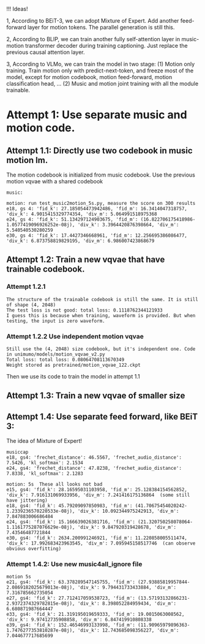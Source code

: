 !!! Ideas!

1, According to BEiT-3, we can adopt Mixture of Expert. Add another feed-forward layer for motion tokens.
The parallel generation is still this.

2, According to BLIP, we can train another fully self-attention layer in music-motion transformer decoder
during training captioning. Just replace the previous causal attention layer.

3, According to VLMo, we can train the model in two stage: (1) Motion only training. Train motion only with
predict-next-token, and freeze most of the model, except for motion codebook, motion feed-forward, motion classification
head, ... (2) Music and motion joint training with all the module trainable.



# Attempt 1: Use separate music and motion code.

## Attempt 1.1: Directly use two codebook in music motion lm. 
The motion codebook is initialized from music codebook. Use the previous motion vqvae with a shared codebook
    
    music: 

    motion: run test_music2motion_5s.py, measure the score on 300 results
    e18, gs 4: 'fid_k': 27.185054473942486, 'fid_m': 16.3414047318757, 'div_k': 4.9015415329774354, 'div_m': 5.064991518975368
    e24, gs 4: 'fid_k': 51.134297124903675, 'fid_m': (16.822706175418986-1.0577419096926252e-08j), 'div_k': 3.3964420876398664, 'div_m': 5.540540530280259
    e30, gs 4: 'fid_k': 17.4427346668961, 'fid_m': 12.256695386086477, 'div_k': 6.873758819829195, 'div_m': 6.986007423868679


## Attempt 1.2: Train a new vqvae that have trainable codebook.

### Attempt 1.2.1
    The structure of the trainable codebook is still the same. It is still of shape (4, 2048)
    The test loss is not good: total loss: 0.1118762344121933
    I guess this is because when training, waveform is provided. But when testing, the input is zero waveform.

### Attempt 1.2.2 Use independent motion vqvae
    Still use the (4, 2048) size codebook, but it's independent one. Code in unimumo/models/motion_vqvae_v2.py
    Total loss: total loss: 0.08064708113670349
    Weight stored as pretrained/motion_vqvae_122.ckpt

Then we use its code to train the model in attempt 1.1


## Attempt 1.3: Train a new vqvae of smaller size


## Attempt 1.4: Use separate feed forward, like BEiT 3: 
The idea of Mixture of Expert!
    
    musiccap
    e18, gs4: 'frechet_distance': 46.5567, 'frechet_audio_distance': 7.5426, 'kl_softmax': 2.1534
    e24, gs4: 'frechet_distance': 47.8238, 'frechet_audio_distance': 7.8338, 'kl_softmax': 2.1283

    motion: 5s  These all looks not bad
    e15, gs4: 'fid_k': 28.16595031103958, 'fid_m': 25.128384154562852, 'div_k': 7.916131069933956, 'div_m': 7.241416175136864  (some still have jittering)
    e18, gs4: 'fid_k': 45.79209097850983, 'fid_m': (41.70675454020242-1.2339236570220533e-08j), 'div_k': 10.092344975242913, 'div_m': 7.847883006686484
    e24, gs4: 'fid_k': 15.166639026381716, 'fid_m': (21.320750258078064-1.1161775287076629e-08j), 'div_k': 9.847920319428678, 'div_m': 7.43546487721844
    e30, gs4: 'fid_k': 2634.200991246921, 'fid_m': 11.220858005511474, 'div_k': 17.992683423963545, 'div_m': 7.095945158517746  (can observe obvious overfitting)

### Attempt 1.4.2: Use new music4all_ignore file

    motion 5s
    e21, gs4: 'fid_k': 63.378289547145755, 'fid_m': (27.93885819957844-2.0869182025679013e-08j), 'div_k': 9.794431733433884, 'div_m': 7.316785662735054
    e27, gs4: 'fid_k': 27.712417059538723, 'fid_m': (13.57193132866231-2.9372374329782815e-08j), 'div_k': 8.398052284959434, 'div_m': 6.680871987664447
    e33, gs4: 'fid_k': 21.319195019659333, 'fid_m': 19.0015063008562, 'div_k': 9.97412735908858, 'div_m': 6.847419910808338
    e39, gs4: 'fid_k': 152.46546993133998, 'fid_m': (11.90965979896363-1.7476277353810287e-08j), 'div_k': 12.743685098356227, 'div_m': 7.044677717685699

